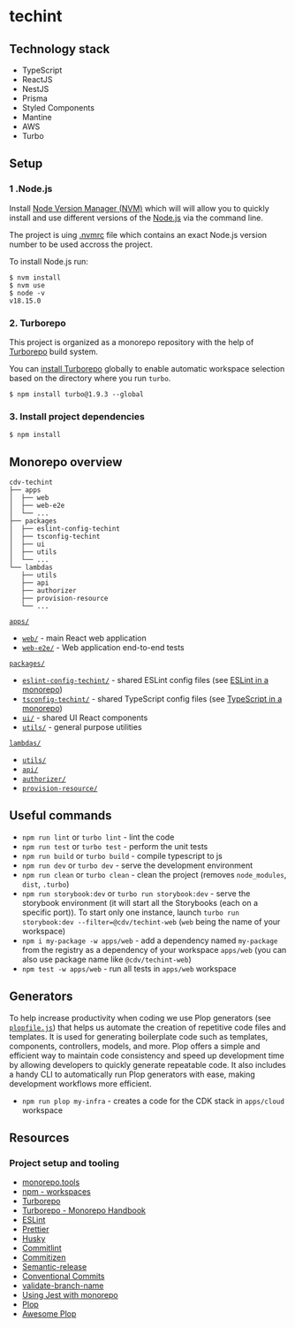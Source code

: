 # techint

## Technology stack

- TypeScript
- ReactJS
- NestJS
- Prisma
- Styled Components
- Mantine
- AWS
- Turbo

## Setup

### 1 .Node.js

Install [Node Version Manager (NVM)](https://github.com/creationix/nvm) which will will allow you to quickly install and use different versions of the [Node.js](https://nodejs.org) via the command line.

The project is uing [.nvmrc](https://github.com/nvm-sh/nvm#nvmrc) file which contains an exact Node.js version number to be used accross the project.

To install Node.js run:

```shell
$ nvm install
$ nvm use
$ node -v
v18.15.0
```

### 2. Turborepo

This project is organized as a monorepo repository with the help of [Turborepo](https://turbo.build/repo/docs/core-concepts/monorepos) build system.

You can [install Turborepo](https://turbo.build/repo/docs/installing) globally to enable automatic workspace selection based on the directory where you run `turbo`.

```shell
$ npm install turbo@1.9.3 --global
```

### 3. Install project dependencies

```shell
$ npm install
```

## Monorepo overview

```
cdv-techint
├── apps
│  ├── web
│  ├── web-e2e
│  └── ...
├── packages
│  ├── eslint-config-techint
│  ├── tsconfig-techint
│  ├── ui
│  ├── utils
│  └── ...
└── lambdas
   ├── utils
   ├── api
   ├── authorizer
   ├── provision-resource
   └── ...
```

[`apps/`](apps)

- [`web/`](apps/web) - main React web application
- [`web-e2e/`](apps/web-e2e) - Web application end-to-end tests

[`packages/`](packages)

- [`eslint-config-techint/`](packages/eslint-config-techint) - shared ESLint config files (see [ESLint in a monorepo](https://turbo.build/repo/docs/handbook/linting/eslint))
- [`tsconfig-techint/`](packages/tsconfig-techint) - shared TypeScript config files (see [TypeScript in a monorepo](https://turbo.build/repo/docs/handbook/linting/typescript))
- [`ui/`](packages/ui) - shared UI React components
- [`utils/`](packages/utils) - general purpose utilities

[`lambdas/`](lambdas)

- [`utils/`](lambdas/utils)
- [`api/`](lambdas/api)
- [`authorizer/`](lambdas/authorizer)
- [`provision-resource/`](lambdas/provision-resource)

## Useful commands

- `npm run lint` or `turbo lint` - lint the code
- `npm run test` or `turbo test` - perform the unit tests
- `npm run build` or `turbo build` - compile typescript to js
- `npm run dev` or `turbo dev` - serve the development environment
- `npm run clean` or `turbo clean` - clean the project (removes `node_modules`, `dist`, `.turbo`)
- `npm run storybook:dev` or `turbo run storybook:dev` - serve the storybook environment (it will start all the Storybooks (each on a specific port)). To start only one instance, launch `turbo run storybook:dev --filter=@cdv/techint-web` (`web` being the name of your workspace)
- `npm i my-package -w apps/web` - add a dependency named `my-package` from the registry as a dependency of your workspace `apps/web` (you can also use package name like `@cdv/techint-web`)
- `npm test -w apps/web` - run all tests in `apps/web` workspace

## Generators

To help increase productivity when coding we use Plop generators (see [`plopfile.js`](plopfile.js)) that helps us automate the creation of repetitive code files and templates. It is used for generating boilerplate code such as templates, components, controllers, models, and more. Plop offers a simple and efficient way to maintain code consistency and speed up development time by allowing developers to quickly generate repeatable code. It also includes a handy CLI to automatically run Plop generators with ease, making development workflows more efficient.

- `npm run plop my-infra` - creates a code for the CDK stack in `apps/cloud` workspace

## Resources

### Project setup and tooling

- [monorepo.tools](https://monorepo.tools/)
- [npm - workspaces](https://docs.npmjs.com/cli/v8/using-npm/workspaces)
- [Turborepo](https://turbo.build/repo)
- [Turborepo - Monorepo Handbook](https://turbo.build/repo/docs/handbook)
- [ESLint](https://eslint.org/)
- [Prettier](https://prettier.io/)
- [Husky](https://typicode.github.io/husky/)
- [Commitlint](https://commitlint.js.org/)
- [Commitizen](https://github.com/commitizen/cz-cli)
- [Semantic-release](https://github.com/semantic-release/semantic-release)
- [Conventional Commits](https://www.conventionalcommits.org/en/v1.0.0/)
- [validate-branch-name](https://github.com/JsonMa/validate-branch-name)
- [Using Jest with monorepo](https://kulshekhar.github.io/ts-jest/docs/guides/using-with-monorepo)
- [Plop](https://plopjs.com/)
- [Awesome Plop](https://github.com/plopjs/awesome-plop)
